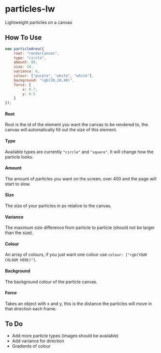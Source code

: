 # particles-lw
Lightweight particles on a canvas

## How To Use
```js
new particleArea({
    root: "renderCanvas",
    type: "circle",
    amount: 80,
    size: 10,
    variance: 6,
    colour: ["purple", "white", "white"],
    background: "rgb(20,20,40)",
    force: {
        x: 0.7,
        y: 0.5
    }
});
```

#### Root
Root is the id of the element you want the canvas to be rendered to, the canvas will automatically fill out the size of this element.  

#### Type
Available types are currently `"circle"` and `"square"`. It will change how the particle looks.  

#### Amount
The amount of particles you want on the screen, over 400 and the page will start to slow.  

#### Size
The size of your particles in px relative to the canvas.  

#### Variance
The maximum size difference from particle to particle (should not be larger than the size).  

#### Colour
An array of colours, if you just want one colour use `colour: ["rgb(YOUR COLOUR HERE)"]`.  

#### Background
The background colour of the particle canvas.  

#### Force
Takes an object with x and y, this is the distance the particles will move in that direction each frame.  

## To Do
* Add more particle types (images should be available)
* Add variance for direction
* Gradients of colour
